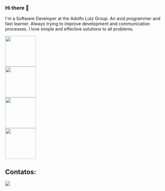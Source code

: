 ### Hi there 👋


I'm a Software Developer at the Adolfo Lutz Group. 
An avid programmer and fast learner. Always trying to improve development and communication processes. I love simple and effective solutions to all problems.

<div><img height=100 width=100 src="https://cdn.jsdelivr.net/gh/devicons/devicon/icons/react/react-original-wordmark.svg" /></div>
<div><img height=100 width=100 src="https://cdn.jsdelivr.net/gh/devicons/devicon/icons/nodejs/nodejs-original-wordmark.svg" /></div>
<div><img height=100 width=100 src="https://cdn.jsdelivr.net/gh/devicons/devicon/icons/materialui/materialui-original.svg" /></div> 
<div><img height=100 width=100 src="https://cdn.jsdelivr.net/gh/devicons/devicon/icons/express/express-original-wordmark.svg" /></div>

## Contatos:

<div>

<a href="https://www.linkedin.com/in/rafaelditolvo/" target="_blank"><img src="https://img.shields.io/badge/-LinkedIn-%230077B5?style=for-the-badge&logo=linkedin&logoColor=white" target="_blank"></a>   
</div>




            
     
                    


            
          

<!--
**rafaditolvo/rafaditolvo** is a ✨ _special_ ✨ repository because its `README.md` (this file) appears on your GitHub profile.

Here are some ideas to get you started:

- 🔭 I’m currently working on ...
- 🌱 I’m currently learning ...
- 👯 I’m looking to collaborate on ...
- 🤔 I’m looking for help with ...
- 💬 Ask me about ...
- 📫 How to reach me: ...
- 😄 Pronouns: ...
- ⚡ Fun fact: ...
-->
